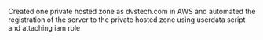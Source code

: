 Created one private hosted zone as dvstech.com in AWS and automated the registration of the server to the private hosted zone using userdata script and attaching iam role
